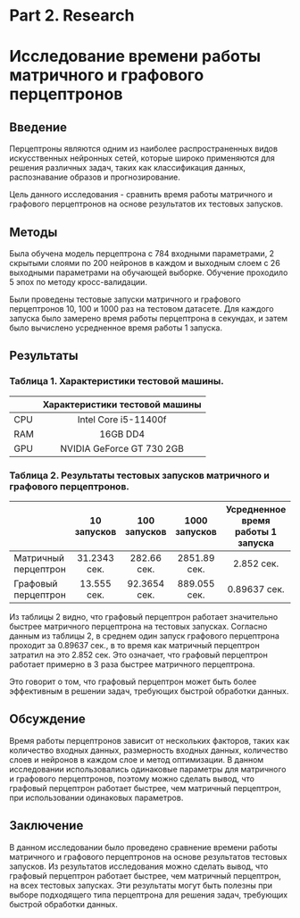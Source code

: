 # Part 2. Research

# Исследование времени работы матричного и графового перцептронов

## Введение

Перцептроны являются одним из наиболее распространенных видов искусственных нейронных сетей, которые широко применяются для решения различных задач, таких как классификация данных, распознавание образов и прогнозирование.

Цель данного исследования - сравнить время работы матричного и графового перцептронов на основе результатов их тестовых запусков.

## Методы

Была обучена модель перцептрона с 784 входными параметрами, 2 скрытыми слоями по 200 нейронов в каждом и выходным слоем с 26 выходными параметрами на обучающей выборке. Обучение проходило 5 эпох по методу кросс-валидации.

Были проведены тестовые запуски матричного и графового перцептронов 10, 100 и 1000 раз на тестовом датасете. Для каждого запуска было замерено время работы перцептрона в секундах, и затем было вычислено усредненное время работы 1 запуска.

## Результаты

### Таблица 1. Характеристики тестовой машины.

|     | Характеристики тестовой машины |
| --- | :----------------------------: |
| CPU |      Intel Core i5-11400f      |
| RAM |            16GB DD4            |
| GPU |   NVIDIA GeForce GT 730 2GB    |

### Таблица 2. Результаты тестовых запусков матричного и графового перцептронов.

|                      | 10 запусков  | 100 запусков | 1000 запусков | Усредненное время работы 1 запуска |
| -------------------- | :----------: | :----------: | :-----------: | :--------------------------------: |
| Матричный перцептрон | 31.2343 сек. | 282.66 сек.  | 2851.89 сек.  |             2.852 сек.             |
| Графовый перцептрон  | 13.555 сек.  | 92.3654 сек. | 889.055 сек.  |            0.89637 сек.            |

Из таблицы 2 видно, что графовый перцептрон работает значительно быстрее матричного перцептрона на тестовых запусках. Согласно данным из таблицы 2, в среднем один запуск графового перцептрона проходит за 0.89637 сек., в то время как матричный перцептрон затратил на это 2.852 сек. Это означает, что графовый перцептрон работает примерно в 3 раза быстрее матричного перцептрона.

Это говорит о том, что графовый перцептрон может быть более эффективным в решении задач, требующих быстрой обработки данных.

## Обсуждение

Время работы перцептронов зависит от нескольких факторов, таких как количество входных данных, размерность входных данных, количество слоев и нейронов в каждом слое и метод оптимизации. В данном исследовании использовались одинаковые параметры для матричного и графового перцептронов, поэтому можно сделать вывод, что графовый перцептрон работает быстрее, чем матричный перцептрон, при использовании одинаковых параметров.

## Заключение

В данном исследовании было проведено сравнение времени работы матричного и графового перцептронов на основе результатов тестовых запусков. Из результатов исследования можно сделать вывод, что графовый перцептрон работает быстрее, чем матричный перцептрон, на всех тестовых запусках. Эти результаты могут быть полезны при выборе подходящего типа перцептрона для решения задач, требующих быстрой обработки данных.
